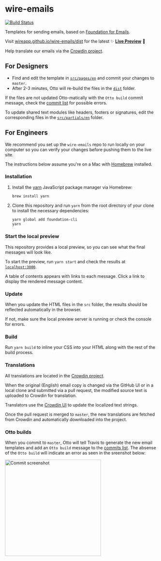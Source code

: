 # wire-emails

[![Build Status](https://travis-ci.org/wireapp/wire-emails.svg?branch=master)](https://travis-ci.org/wireapp/wire-emails)

Templates for sending emails, based on [Foundation for Emails](https://foundation.zurb.com/emails.html).

Visit [wireapp.github.io/wire-emails/dist](https://wireapp.github.io/wire-emails/dist/) for the latest ✨ [**Live Preview**](https://wireapp.github.io/wire-emails/dist/) 💫

Help translate our emails via the [Crowdin project](https://crowdin.com/project/wire-launch).

## For Designers

- Find and edit the template in [`src/pages/en`](https://github.com/wireapp/wire-emails/tree/master/src/pages/en) and commit your changes to `master`.
- After 2-3 minutes, Otto will re-build the files in the [`dist`](https://github.com/wireapp/wire-emails/tree/master/dist) folder.

If the files are not updated Otto-matically with the `Otto build` commit message, check the [commit list](https://github.com/wireapp/wire-emails/commits/master) for possible errors.

To update shared text modules like headers, footers or signatures, edit the corresponding files in the [`src/partials/en`](https://github.com/wireapp/wire-emails/tree/master/src/partials/en) folder.

## For Engineers

We recommend you set up the `wire-emails` repo to run locally on your computer so you can verify your changes before pushing them to the live site.

The instructions below assume you're on a Mac with [Homebrew](http://brew.sh) installed.

### Installation

1.  Install the [yarn](https://yarnpkg.com) JavaScript package manager via Homebrew:

    ```sh
    brew install yarn
    ```

2.  Clone this repository and run `yarn` from the root directory of your clone to install the necessary dependencies:

    ```sh
    yarn global add foundation-cli
    yarn
    ```

### Start the local preview

This repository provides a local preview, so you can see what the final messages will look like.

To start the preview, run `yarn start` and check the results at [`localhost:3000`](http://localhost:3000).

A table of contents appears with links to each message. Click a link to display the rendered message content.

### Update

When you update the HTML files in the `src` folder, the results should be reflected automatically in the browser.

If not, make sure the local preview server is running or check the console for errors.

### Build

Run `yarn build` to inline your CSS into your HTML along with the rest of the build process.

### Translations

All translations are located in the [Crowdin project](https://crowdin.com/project/wire-launch).

When the original (English) email copy is changed via the GitHub UI or in a local clone and submitted via a pull request, the modified source text is uploaded to Crowdin for translation.

Translators use the [Crowdin UI](https://crowdin.com/project/wire-launch) to update the localized text strings.

Once the pull request is merged to `master`, the new translations are fetched from Crowdin and automatically downloaded into the project.

### Otto builds

When you commit to `master`, Otto will tell Travis to generate the new email templates and add an `Otto build` message to the [commits list](https://github.com/wireapp/wire-emails/commits/master). The absense of the `Otto build` will indicate an error as seen in the sreenshot below:

<img width="317" alt="Commit screenshot" src="https://user-images.githubusercontent.com/129995/36435445-ff5e85a6-1661-11e8-9e22-b1d2420e78f1.png">
